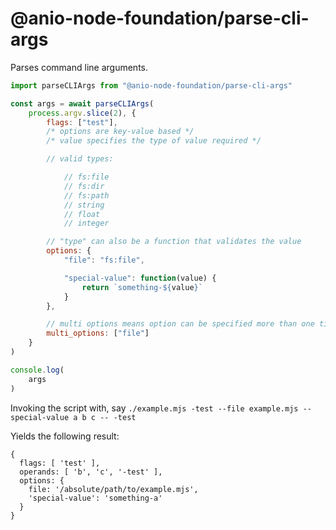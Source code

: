 # @anio-node-foundation/parse-cli-args

Parses command line arguments.

```js
import parseCLIArgs from "@anio-node-foundation/parse-cli-args"

const args = await parseCLIArgs(
	process.argv.slice(2), {
		flags: ["test"],
		/* options are key-value based */
		/* value specifies the type of value required */

		// valid types:

			// fs:file
			// fs:dir
			// fs:path
			// string
			// float
			// integer

		// "type" can also be a function that validates the value
		options: {
			"file": "fs:file",

			"special-value": function(value) {
				return `something-${value}`
			}
		},

		// multi options means option can be specified more than one time
		multi_options: ["file"]
	}
)

console.log(
	args
)
```

Invoking the script with, say `./example.mjs -test --file example.mjs --special-value a b c -- -test`

Yields the following result:

```
{
  flags: [ 'test' ],
  operands: [ 'b', 'c', '-test' ],
  options: {
    file: '/absolute/path/to/example.mjs',
    'special-value': 'something-a'
  }
}
```
